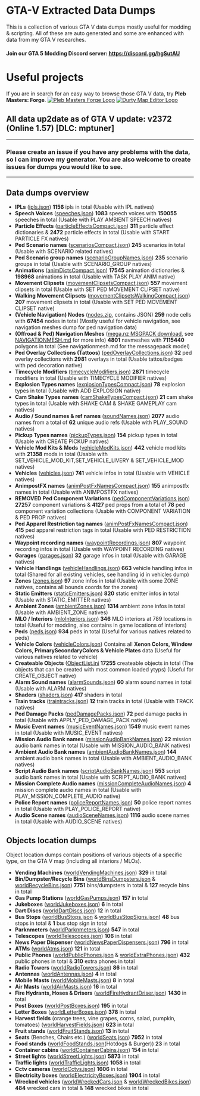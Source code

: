 # GTA-V Extracted Data Dumps
This is a collection of various GTA V data dumps mostly useful for modding &amp; scripting. All of these are auto generated and some are enhanced with data from my GTA V researches.
#### Join our GTA 5 Modding Discord server: https://discord.gg/hgSutAU
# Useful projects
If you are in search for an easy way to browse those GTA V data, try **Pleb Masters: Forge**.
[![Pleb Masters Forge Logo](https://i.imgur.com/hotlSPf.png)](https://forge.plebmasters.de)
[![Durty Map Editor Logo](https://i.imgur.com/WsRJv3u.png)](https://durty.me)

## All data up2date as of GTA V update: **v2372 (Online 1.57) [DLC: mptuner]**
---
### Please create an issue if you have any problems with the data, so I can improve my generator. You are also welcome to create issues for dumps you would like to see.
---
## **Data dumps overview**
- **IPLs** ([ipls.json](ipls.json)) **1156** ipls in total (Usable with IPL natives)
- **Speech Voices** ([speeches.json](speeches.json)) **1083** speech voices with **150055** speeches in total (Usable with PLAY AMBIENT SPEECH natives)
- **Particle Effects** ([particleEffectsCompact.json](particleEffectsCompact.json)) **311** particle effect dictionaries & **2472** particle effects in total (Usable with START PARTICLE FX natives)
- **Ped Scenario names** ([scenariosCompact.json](scenariosCompact.json)) **245** scenarios in total (Usable with SCENARIO related natives)
- **Ped Scenario group names** ([scenarioGroupNames.json](scenarioGroupNames.json)) **235** scenario groups in total (Usable with SCENARIO_GROUP natives)
- **Animations** ([animDictsCompact.json](animDictsCompact.json)) **17545** animation dictionaries & **198968** animations in total (Usable with TASK PLAY ANIM native)
- **Movement Clipsets** ([movementClipsetsCompact.json](movementClipsetsCompact.json)) **557** movement clipsets in total (Usable with SET PED MOVEMENT CLIPSET native)
- **Walking Movement Clipsets** ([movementClipsetsWalkingCompact.json](movementClipsetsWalkingCompact.json)) **207** movement clipsets in total (Usable with SET PED MOVEMENT CLIPSET native)
- **(Vehicle Navigation) Nodes** ([nodes.zip](nodes.zip), contains JSON) **259** node cells with **67454** nodes in total (Mostly useful for vehicle navigation, see navigation meshes dump for ped navigation data)
- **(Offroad & Ped) Navigation Meshes** ([mega.nz MSGPACK download](https://mega.nz/file/oc5UyDqY#-PRv5u6ve0yr3uxHDsQOul5ik98wYUMEmDeF5u-38wE), see [NAVIGATIONMESH.md](navigationmesh.md) for more info) **4801** navmeshes with **7115440** polygons in total (See navigationmesh.md for the messagepack model)
- **Ped Overlay Collections (Tattoos)** ([pedOverlayCollections.json](pedOverlayCollections.json)) **32** ped overlay collections with **2981** overlays in total (Usable tattos/badges with ped decoration native)
- **Timecycle Modifiers** ([timecycleModifiers.json](timecycleModifiers.json)) **2871** timecycle modifiers in total (Usable with TIMECYCLE MODIFIER natives)
- **Explosion Types names** ([explosionTypesCompact.json](explosionTypesCompact.json)) **78** explosion types in total (Usable with ADD EXPLOSION native)
- **Cam Shake Types names** ([camShakeTypesCompact.json](camShakeTypesCompact.json)) **21** cam shake types in total (Usable with SHAKE CAM & SHAKE GAMEPLAY cam natives)
- **Audio / Sound names & ref names** ([soundNames.json](soundNames.json)) **2077** audio names from a total of **62** unique audio refs (Usable with PLAY_SOUND natives)
- **Pickup Types names** ([pickupTypes.json](pickupTypes.json)) **154** pickup types in total (Usable with CREATE PICKUP natives)
- **Vehicle Mod Kits & Mods** ([vehicleModKits.json](vehicleModKits.json)) **442** vehicle mod kits with **21358** mods in total (Usable with SET_VEHICLE_MOD_KIT,SET_VEHICLE_LIVERY & SET_VEHICLE_MOD natives)
- **Vehicles** ([vehicles.json](vehicles.json)) **741** vehicle infos in total (Usable with VEHICLE natives)
- **AnimpostFX names** ([animPostFxNamesCompact.json](animPostFxNamesCompact.json)) **155** animpostfx names in total (Usable with ANIMPOSTFX natives)
- **REMOVED** **Ped Component Variations** ([pedComponentVariations.json](pedComponentVariations.json)) **27257** component variations & **4127** ped props from a total of **78** ped component variation collections (Usable with COMPONENT VARIATION & PED PROP natives)
- **Ped Apparel Restriction tag names** ([animPostFxNamesCompact.json](animPostFxNamesCompact.json)) **415** ped apparel restriction tags in total (Usable with PED RESTRICTION natives)
- **Waypoint recording names** ([waypointRecordings.json](waypointRecordings.json)) **807** waypoint recording infos in total (Usable with WAYPOINT RECORDING natives)
- **Garages** ([garages.json](garages.json)) **32** garage infos in total (Usable with GARAGE natives)
- **Vehicle Handlings** ([vehicleHandlings.json](vehicleHandlings.json)) **663** vehicle handling infos in total (Shared for all existing vehicles, see handling id in vehicles dump)
- **Zones** ([zones.json](zones.json)) **97** zone infos in total (Usable with some ZONE natives, contains all bounds coords for the zones)
- **Static Emitters** ([staticEmitters.json](staticEmitters.json)) **820** static emitter infos in total (Usable with STATIC_EMITTER natives)
- **Ambient Zones** ([ambientZones.json](ambientZones.json)) **1314** ambient zone infos in total (Usable with AMBIENT_ZONE natives)
- **MLO / Interiors** ([mloInteriors.json](mloInteriors.json)) **346** MLO interiors at 789 locations in total (Useful for modding, also contains in game locations of interiors)
- **Peds** ([peds.json](peds.json)) **934** peds in total (Useful for various natives related to peds)
- **Vehicle Colors** ([vehicleColors.json](vehicleColors.json)) Contains all **Xenon Colors, Window Colors, PrimarySecondaryColors & Vehicle Plates** data (Useful for various natives related to vehicle)
- **Createable Objects** ([ObjectList.ini](ObjectList.ini) **17255** createable objects in total (The objects that can be created with most common loaded ytyps) (Useful for CREATE_OBJECT native)
- **Alarm Sound names** ([alarmSounds.json](alarmSounds.json)) **60** alarm sound names in total (Usable with ALARM natives)
- **Shaders** ([shaders.json](shaders.json)) **417** shaders in total
- **Train tracks** ([traintracks.json](traintracks.json)) **12** train tracks in total (Usable with TRACK natives)
- **Ped Damage Packs** ([pedDamagePacks.json](pedDamagePacks.json)) **72** ped damage packs in total (Usable with APPLY_​PED_​DAMAGE_​PACK native)
- **Music Event names** ([musicEventNames.json](musicEventNames.json)) **1549** music event names in total (Usable with MUSIC_EVENT natives)
- **Mission Audio Bank names** ([missionAudioBankNames.json](missionAudioBankNames.json)) **22** mission audio bank names in total (Usable with MISSION_AUDIO_BANK natives)
- **Ambient Audio Bank names** ([ambientAudioBankNames.json](ambientAudioBankNames.json)) **144** ambient audio bank names in total (Usable with AMBIENT_AUDIO_BANK natives)
- **Script Audio Bank names** ([scriptAudioBankNames.json](scriptAudioBankNames.json)) **553** script audio bank names in total (Usable with SCRIPT_AUDIO_BANK natives)
- **Mission Complete Audio names** ([missionCompleteAudioNames.json](missionCompleteAudioNames.json)) **4** mission complete audio names in total (Usable with PLAY_MISSION_COMPLETE_AUDIO native)
- **Police Report names** ([policeReportNames.json](policeReportNames.json)) **50** police report names in total (Usable with PLAY_​POLICE_​REPORT native)
- **Audio Scene names** ([audioSceneNames.json](audioSceneNames.json)) **1116** audio scene names in total (Usable with AUDIO_SCENE natives)

## **Objects location dumps**
Object location dumps contain positions of various objects of a specific type, on the GTA V map (including all interiors / MLOs).
- **Vending Machines** ([worldVendingMachines.json](worldVendingMachines.json)) **329** in total
- **Bin/Dumpster/Recycle Bins** ([worldBinsDumpsters.json](worldBinsDumpsters.json) & [worldRecycleBins.json](worldRecycleBins.json)) **7751** bins/dumpsters in total & **127** recycle bins in total
- **Gas Pump Stations** ([worldGasPumps.json](worldGasPumps.json)) **157** in total
- **Jukeboxes** ([worldJukeboxes.json](worldJukeboxes.json)) **6** in total
- **Dart Discs** ([worldDartDiscs.json](worldDartDiscs.json)) **12** in total
- **Bus Stops** ([worldBusStops.json](worldBusStops.json) & [worldBusStopSigns.json](worldBusStopSigns.json)) **48** bus stops in total & **1** bus stop sign in total
- **Parknmeters** ([worldParknmeters.json](worldParknmeters.json)) **547** in total
- **Telescopes** ([worldTelescopes.json](worldTelescopes.json)) **106** in total
- **News Paper Dispenser** ([worldNewsPaperDispensers.json](worldNewsPaperDispensers.json)) **796** in total
- **ATMs** ([worldAtms.json](worldAtms.json)) **121** in total
- **Public Phones** ([worldPublicPhones.json](worldPublicPhones.json) & [worldExtraPhones.json](worldExtraPhones.json)) **432** public phones in total & **310** extra phones in total
- **Radio Towers** ([worldRadioTowers.json](worldRadioTowers.json)) **86** in total
- **Antennas** ([worldAntennas.json](worldAntennas.json)) **4** in total
- **Mobile Masts** ([worldMobileMasts.json](worldMobileMasts.json)) **8** in total
- **Air Masts** ([worldAirMasts.json](worldAirMasts.json)) **16** in total
- **Fire Hydrants, Hoses & Drisers** ([worldFireHydrantDriser.json](worldFireHydrantDriser.json)) **1430** in total
- **Post Boxes** ([worldPostBoxes.json](worldPostBoxes.json)) **195** in total
- **Letter Boxes** ([worldLetterBoxes.json](worldLetterBoxes.json)) **378** in total
- **Harvest fields** (orange trees, vine grapes, corns, salad, pumpkin, tomatoes) ([worldHarvestFields.json](worldHarvestFields.json)) **623** in total
- **Fruit stands** ([worldFruitStands.json](worldFruitStands.json)) **13** in total
- **Seats** (Benches, Chairs etc.) ([worldSeats.json](worldSeats.json)) **7952** in total
- **Food stands** ([worldFoodStands.json](worldFoodStands.json)(Hotdogs & Burger)) **23** in total
- **Container cabins** ([worldContainerCabins.json](worldContainerCabins.json)) **154** in total
- **Street lights** ([worldStreetLights.json](worldStreetLights.json)) **5873** in total
- **Traffic lights** ([worldTrafficLights.json](worldTrafficLights.json)) **1058** in total
- **Cctv cameras** ([worldCctvs.json](worldCctvs.json)) **1606** in total
- **Electricity boxes** ([worldElectricityBoxes.json](worldElectricityBoxes.json)) **1904** in total
- **Wrecked vehicles** ([worldWreckedCars.json](worldWreckedCars.json) & [worldWreckedBikes.json](worldWreckedBikes.json)) **484** wrecked cars in total & **148** wrecked bikes in total